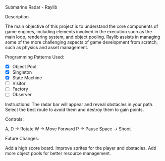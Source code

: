 Submarine Radar - Raylib

Description

The main objective of this project is to understand the core components of game engines, including elements involved in the execution such as the main loop, rendering system, and object pooling. Raylib assists in managing some of the more challenging aspects of game development from scratch, such as physics and asset management.

Programming Patterns Used:

- [X] Object Pool
- [X] Singleton
- [X] State Machine
- [ ] Visitor
- [ ] Factory
- [ ] Observer

Instructions:
The radar bar will appear and reveal obstacles in your path. Select the best route to avoid them and destroy them to gain points.

Controls:

A, D → Rotate
W → Move Forward
P → Pause
Space → Shoot

Future Changes:

Add a high score board.
Improve sprites for the player and obstacles.
Add more object pools for better resource management.
